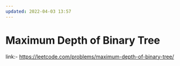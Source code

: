 ```yaml
---
updated: 2022-04-03 13:57
---
```

# Maximum Depth of Binary Tree
link:- https://leetcode.com/problems/maximum-depth-of-binary-tree/
